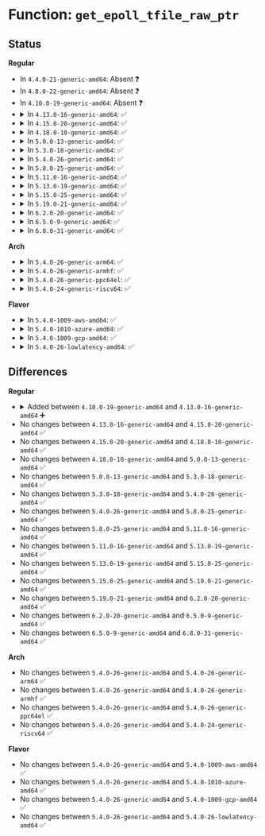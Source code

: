 # Function: <code>get_epoll_tfile_raw_ptr</code>

## Status
<b>Regular</b>
<ul>
<li>
In <code>4.4.0-21-generic-amd64</code>: Absent ❓
</li>
<li>
In <code>4.8.0-22-generic-amd64</code>: Absent ❓
</li>
<li>
In <code>4.10.0-19-generic-amd64</code>: Absent ❓
</li>
<li>
<details>
<summary>In <code>4.13.0-16-generic-amd64</code>: ✅</summary>

```c
struct file * get_epoll_tfile_raw_ptr(struct file * file, int tfd, long unsigned int toff)
```

```json
{
  "name": "get_epoll_tfile_raw_ptr",
  "collision_type": "Unique Global",
  "inline_type": "No",
  "funcs": [
    {
      "addr": 18446744071581592960,
      "name": "get_epoll_tfile_raw_ptr",
      "external": true,
      "loc": "fs/eventpoll.c:1105",
      "file": "fs/eventpoll.c",
      "inline": "seen, unknown",
      "caller_inline": [],
      "caller_func": [
        "kernel/kcmp.c:SyS_kcmp"
      ]
    }
  ],
  "symbols": [
    {
      "addr": 18446744071581592960,
      "name": "get_epoll_tfile_raw_ptr",
      "section": ".text",
      "bind": "STB_GLOBAL",
      "size": 158
    }
  ]
}
```
</details>
</li>
<li>
<details>
<summary>In <code>4.15.0-20-generic-amd64</code>: ✅</summary>

```c
struct file * get_epoll_tfile_raw_ptr(struct file * file, int tfd, long unsigned int toff)
```

```json
{
  "name": "get_epoll_tfile_raw_ptr",
  "collision_type": "Unique Global",
  "inline_type": "No",
  "funcs": [
    {
      "addr": 18446744071581737456,
      "name": "get_epoll_tfile_raw_ptr",
      "external": true,
      "loc": "fs/eventpoll.c:1085",
      "file": "fs/eventpoll.c",
      "inline": "seen, unknown",
      "caller_inline": [],
      "caller_func": [
        "kernel/kcmp.c:SyS_kcmp"
      ]
    }
  ],
  "symbols": [
    {
      "addr": 18446744071581737456,
      "name": "get_epoll_tfile_raw_ptr",
      "section": ".text",
      "bind": "STB_GLOBAL",
      "size": 150
    }
  ]
}
```
</details>
</li>
<li>
<details>
<summary>In <code>4.18.0-10-generic-amd64</code>: ✅</summary>

```c
struct file * get_epoll_tfile_raw_ptr(struct file * file, int tfd, long unsigned int toff)
```

```json
{
  "name": "get_epoll_tfile_raw_ptr",
  "collision_type": "Unique Global",
  "inline_type": "No",
  "funcs": [
    {
      "addr": 18446744071581911712,
      "name": "get_epoll_tfile_raw_ptr",
      "external": true,
      "loc": "fs/eventpoll.c:1087",
      "file": "fs/eventpoll.c",
      "inline": "seen, unknown",
      "caller_inline": [],
      "caller_func": [
        "kernel/kcmp.c:kcmp_epoll_target"
      ]
    }
  ],
  "symbols": [
    {
      "addr": 18446744071581911712,
      "name": "get_epoll_tfile_raw_ptr",
      "section": ".text",
      "bind": "STB_GLOBAL",
      "size": 148
    }
  ]
}
```
</details>
</li>
<li>
<details>
<summary>In <code>5.0.0-13-generic-amd64</code>: ✅</summary>

```c
struct file * get_epoll_tfile_raw_ptr(struct file * file, int tfd, long unsigned int toff)
```

```json
{
  "name": "get_epoll_tfile_raw_ptr",
  "collision_type": "Unique Global",
  "inline_type": "No",
  "funcs": [
    {
      "addr": 18446744071581996208,
      "name": "get_epoll_tfile_raw_ptr",
      "external": true,
      "loc": "fs/eventpoll.c:1091",
      "file": "fs/eventpoll.c",
      "inline": "seen, unknown",
      "caller_inline": [],
      "caller_func": [
        "kernel/kcmp.c:kcmp_epoll_target"
      ]
    }
  ],
  "symbols": [
    {
      "addr": 18446744071581996208,
      "name": "get_epoll_tfile_raw_ptr",
      "section": ".text",
      "bind": "STB_GLOBAL",
      "size": 144
    }
  ]
}
```
</details>
</li>
<li>
<details>
<summary>In <code>5.3.0-18-generic-amd64</code>: ✅</summary>

```c
struct file * get_epoll_tfile_raw_ptr(struct file * file, int tfd, long unsigned int toff)
```

```json
{
  "name": "get_epoll_tfile_raw_ptr",
  "collision_type": "Unique Global",
  "inline_type": "No",
  "funcs": [
    {
      "addr": 18446744071582132704,
      "name": "get_epoll_tfile_raw_ptr",
      "external": true,
      "loc": "fs/eventpoll.c:1092",
      "file": "fs/eventpoll.c",
      "inline": "seen, unknown",
      "caller_inline": [],
      "caller_func": [
        "kernel/kcmp.c:__do_sys_kcmp"
      ]
    }
  ],
  "symbols": [
    {
      "addr": 18446744071582132704,
      "name": "get_epoll_tfile_raw_ptr",
      "section": ".text",
      "bind": "STB_GLOBAL",
      "size": 146
    }
  ]
}
```
</details>
</li>
<li>
<details>
<summary>In <code>5.4.0-26-generic-amd64</code>: ✅</summary>

```c
struct file * get_epoll_tfile_raw_ptr(struct file * file, int tfd, long unsigned int toff)
```

```json
{
  "name": "get_epoll_tfile_raw_ptr",
  "collision_type": "Unique Global",
  "inline_type": "No",
  "funcs": [
    {
      "addr": 18446744071582209920,
      "name": "get_epoll_tfile_raw_ptr",
      "external": true,
      "loc": "fs/eventpoll.c:1092",
      "file": "fs/eventpoll.c",
      "inline": "seen, unknown",
      "caller_inline": [],
      "caller_func": [
        "kernel/kcmp.c:__do_sys_kcmp"
      ]
    }
  ],
  "symbols": [
    {
      "addr": 18446744071582209920,
      "name": "get_epoll_tfile_raw_ptr",
      "section": ".text",
      "bind": "STB_GLOBAL",
      "size": 146
    }
  ]
}
```
</details>
</li>
<li>
<details>
<summary>In <code>5.8.0-25-generic-amd64</code>: ✅</summary>

```c
struct file * get_epoll_tfile_raw_ptr(struct file * file, int tfd, long unsigned int toff)
```

```json
{
  "name": "get_epoll_tfile_raw_ptr",
  "collision_type": "Unique Global",
  "inline_type": "No",
  "funcs": [
    {
      "addr": 18446744071582444720,
      "name": "get_epoll_tfile_raw_ptr",
      "external": true,
      "loc": "fs/eventpoll.c:1085",
      "file": "fs/eventpoll.c",
      "inline": "seen, unknown",
      "caller_inline": [],
      "caller_func": [
        "kernel/kcmp.c:kcmp_epoll_target"
      ]
    }
  ],
  "symbols": [
    {
      "addr": 18446744071582444720,
      "name": "get_epoll_tfile_raw_ptr",
      "section": ".text",
      "bind": "STB_GLOBAL",
      "size": 146
    }
  ]
}
```
</details>
</li>
<li>
<details>
<summary>In <code>5.11.0-16-generic-amd64</code>: ✅</summary>

```c
struct file * get_epoll_tfile_raw_ptr(struct file * file, int tfd, long unsigned int toff)
```

```json
{
  "name": "get_epoll_tfile_raw_ptr",
  "collision_type": "Unique Global",
  "inline_type": "No",
  "funcs": [
    {
      "addr": 18446744071582501568,
      "name": "get_epoll_tfile_raw_ptr",
      "external": true,
      "loc": "fs/eventpoll.c:1002",
      "file": "fs/eventpoll.c",
      "inline": "seen, unknown",
      "caller_inline": [],
      "caller_func": [
        "kernel/kcmp.c:kcmp_epoll_target"
      ]
    }
  ],
  "symbols": [
    {
      "addr": 18446744071582501568,
      "name": "get_epoll_tfile_raw_ptr",
      "section": ".text",
      "bind": "STB_GLOBAL",
      "size": 146
    }
  ]
}
```
</details>
</li>
<li>
<details>
<summary>In <code>5.13.0-19-generic-amd64</code>: ✅</summary>

```c
struct file * get_epoll_tfile_raw_ptr(struct file * file, int tfd, long unsigned int toff)
```

```json
{
  "name": "get_epoll_tfile_raw_ptr",
  "collision_type": "Unique Global",
  "inline_type": "No",
  "funcs": [
    {
      "addr": 18446744071582528608,
      "name": "get_epoll_tfile_raw_ptr",
      "external": true,
      "loc": "fs/eventpoll.c:1008",
      "file": "fs/eventpoll.c",
      "inline": "seen, unknown",
      "caller_inline": [],
      "caller_func": [
        "kernel/kcmp.c:__do_sys_kcmp"
      ]
    }
  ],
  "symbols": [
    {
      "addr": 18446744071582528608,
      "name": "get_epoll_tfile_raw_ptr",
      "section": ".text",
      "bind": "STB_GLOBAL",
      "size": 146
    }
  ]
}
```
</details>
</li>
<li>
<details>
<summary>In <code>5.15.0-25-generic-amd64</code>: ✅</summary>

```c
struct file * get_epoll_tfile_raw_ptr(struct file * file, int tfd, long unsigned int toff)
```

```json
{
  "name": "get_epoll_tfile_raw_ptr",
  "collision_type": "Unique Global",
  "inline_type": "No",
  "funcs": [
    {
      "addr": 18446744071582844672,
      "name": "get_epoll_tfile_raw_ptr",
      "external": true,
      "loc": "fs/eventpoll.c:1008",
      "file": "fs/eventpoll.c",
      "inline": "seen, unknown",
      "caller_inline": [],
      "caller_func": [
        "kernel/kcmp.c:__do_sys_kcmp"
      ]
    }
  ],
  "symbols": [
    {
      "addr": 18446744071582844672,
      "name": "get_epoll_tfile_raw_ptr",
      "section": ".text",
      "bind": "STB_GLOBAL",
      "size": 146
    }
  ]
}
```
</details>
</li>
<li>
<details>
<summary>In <code>5.19.0-21-generic-amd64</code>: ✅</summary>

```c
struct file * get_epoll_tfile_raw_ptr(struct file * file, int tfd, long unsigned int toff)
```

```json
{
  "name": "get_epoll_tfile_raw_ptr",
  "collision_type": "Unique Global",
  "inline_type": "No",
  "funcs": [
    {
      "addr": 18446744071583405760,
      "name": "get_epoll_tfile_raw_ptr",
      "external": true,
      "loc": "fs/eventpoll.c:1015",
      "file": "fs/eventpoll.c",
      "inline": "seen, unknown",
      "caller_inline": [],
      "caller_func": [
        "kernel/kcmp.c:__do_sys_kcmp"
      ]
    }
  ],
  "symbols": [
    {
      "addr": 18446744071583405760,
      "name": "get_epoll_tfile_raw_ptr",
      "section": ".text",
      "bind": "STB_GLOBAL",
      "size": 164
    }
  ]
}
```
</details>
</li>
<li>
<details>
<summary>In <code>6.2.0-20-generic-amd64</code>: ✅</summary>

```c
struct file * get_epoll_tfile_raw_ptr(struct file * file, int tfd, long unsigned int toff)
```

```json
{
  "name": "get_epoll_tfile_raw_ptr",
  "collision_type": "Unique Global",
  "inline_type": "No",
  "funcs": [
    {
      "addr": 18446744071583992608,
      "name": "get_epoll_tfile_raw_ptr",
      "external": true,
      "loc": "fs/eventpoll.c:1017",
      "file": "fs/eventpoll.c",
      "inline": "seen, unknown",
      "caller_inline": [],
      "caller_func": [
        "kernel/kcmp.c:__do_sys_kcmp"
      ]
    }
  ],
  "symbols": [
    {
      "addr": 18446744071583992608,
      "name": "get_epoll_tfile_raw_ptr",
      "section": ".text",
      "bind": "STB_GLOBAL",
      "size": 164
    }
  ]
}
```
</details>
</li>
<li>
<details>
<summary>In <code>6.5.0-9-generic-amd64</code>: ✅</summary>

```c
struct file * get_epoll_tfile_raw_ptr(struct file * file, int tfd, long unsigned int toff)
```

```json
{
  "name": "get_epoll_tfile_raw_ptr",
  "collision_type": "Unique Global",
  "inline_type": "No",
  "funcs": [
    {
      "addr": 18446744071584217216,
      "name": "get_epoll_tfile_raw_ptr",
      "external": true,
      "loc": "fs/eventpoll.c:1056",
      "file": "fs/eventpoll.c",
      "inline": "seen, unknown",
      "caller_inline": [],
      "caller_func": [
        "kernel/kcmp.c:__do_sys_kcmp"
      ]
    }
  ],
  "symbols": [
    {
      "addr": 18446744071584217216,
      "name": "get_epoll_tfile_raw_ptr",
      "section": ".text",
      "bind": "STB_GLOBAL",
      "size": 167
    }
  ]
}
```
</details>
</li>
<li>
<details>
<summary>In <code>6.8.0-31-generic-amd64</code>: ✅</summary>

```c
struct file * get_epoll_tfile_raw_ptr(struct file * file, int tfd, long unsigned int toff)
```

```json
{
  "name": "get_epoll_tfile_raw_ptr",
  "collision_type": "Unique Global",
  "inline_type": "No",
  "funcs": [
    {
      "addr": 18446744071584431760,
      "name": "get_epoll_tfile_raw_ptr",
      "external": true,
      "loc": "fs/eventpoll.c:1047",
      "file": "fs/eventpoll.c",
      "inline": "seen, unknown",
      "caller_inline": [],
      "caller_func": [
        "kernel/kcmp.c:__do_sys_kcmp"
      ]
    }
  ],
  "symbols": [
    {
      "addr": 18446744071584431760,
      "name": "get_epoll_tfile_raw_ptr",
      "section": ".text",
      "bind": "STB_GLOBAL",
      "size": 167
    }
  ]
}
```
</details>
</li>
</ul>
<b>Arch</b>
<ul>
<li>
<details>
<summary>In <code>5.4.0-26-generic-arm64</code>: ✅</summary>

```c
struct file * get_epoll_tfile_raw_ptr(struct file * file, int tfd, long unsigned int toff)
```

```json
{
  "name": "get_epoll_tfile_raw_ptr",
  "collision_type": "Unique Global",
  "inline_type": "No",
  "funcs": [
    {
      "addr": 18446603336493772432,
      "name": "get_epoll_tfile_raw_ptr",
      "external": true,
      "loc": "fs/eventpoll.c:1092",
      "file": "fs/eventpoll.c",
      "inline": "seen, unknown",
      "caller_inline": [],
      "caller_func": [
        "kernel/kcmp.c:kcmp_epoll_target"
      ]
    }
  ],
  "symbols": [
    {
      "addr": 18446603336493772432,
      "name": "get_epoll_tfile_raw_ptr",
      "section": ".text",
      "bind": "STB_GLOBAL",
      "size": 184
    }
  ]
}
```
</details>
</li>
<li>
<details>
<summary>In <code>5.4.0-26-generic-armhf</code>: ✅</summary>

```c
struct file * get_epoll_tfile_raw_ptr(struct file * file, int tfd, long unsigned int toff)
```

```json
{
  "name": "get_epoll_tfile_raw_ptr",
  "collision_type": "Unique Global",
  "inline_type": "No",
  "funcs": [
    {
      "addr": 3227288632,
      "name": "get_epoll_tfile_raw_ptr",
      "external": true,
      "loc": "fs/eventpoll.c:1092",
      "file": "fs/eventpoll.c",
      "inline": "seen, unknown",
      "caller_inline": [],
      "caller_func": [
        "kernel/kcmp.c:__se_sys_kcmp"
      ]
    }
  ],
  "symbols": [
    {
      "addr": 3227288632,
      "name": "get_epoll_tfile_raw_ptr",
      "section": ".text",
      "bind": "STB_GLOBAL",
      "size": 156
    }
  ]
}
```
</details>
</li>
<li>
<details>
<summary>In <code>5.4.0-26-generic-ppc64el</code>: ✅</summary>

```c
struct file * get_epoll_tfile_raw_ptr(struct file * file, int tfd, long unsigned int toff)
```

```json
{
  "name": "get_epoll_tfile_raw_ptr",
  "collision_type": "Unique Global",
  "inline_type": "No",
  "funcs": [
    {
      "addr": 13835058055287385568,
      "name": "get_epoll_tfile_raw_ptr",
      "external": true,
      "loc": "fs/eventpoll.c:1092",
      "file": "fs/eventpoll.c",
      "inline": "seen, unknown",
      "caller_inline": [],
      "caller_func": [
        "kernel/kcmp.c:__se_sys_kcmp"
      ]
    }
  ],
  "symbols": [
    {
      "addr": 13835058055287385568,
      "name": "get_epoll_tfile_raw_ptr",
      "section": ".text",
      "bind": "STB_GLOBAL",
      "size": 244
    }
  ]
}
```
</details>
</li>
<li>
<details>
<summary>In <code>5.4.0-24-generic-riscv64</code>: ✅</summary>

```c
struct file * get_epoll_tfile_raw_ptr(struct file * file, int tfd, long unsigned int toff)
```

```json
{
  "name": "get_epoll_tfile_raw_ptr",
  "collision_type": "Unique Global",
  "inline_type": "No",
  "funcs": [
    {
      "addr": 18446743936273368298,
      "name": "get_epoll_tfile_raw_ptr",
      "external": true,
      "loc": "fs/eventpoll.c:1092",
      "file": "fs/eventpoll.c",
      "inline": "seen, unknown",
      "caller_inline": [],
      "caller_func": [
        "kernel/kcmp.c:__se_sys_kcmp"
      ]
    }
  ],
  "symbols": [
    {
      "addr": 18446743936273368298,
      "name": "get_epoll_tfile_raw_ptr",
      "section": ".text",
      "bind": "STB_GLOBAL",
      "size": 138
    }
  ]
}
```
</details>
</li>
</ul>
<b>Flavor</b>
<ul>
<li>
<details>
<summary>In <code>5.4.0-1009-aws-amd64</code>: ✅</summary>

```c
struct file * get_epoll_tfile_raw_ptr(struct file * file, int tfd, long unsigned int toff)
```

```json
{
  "name": "get_epoll_tfile_raw_ptr",
  "collision_type": "Unique Global",
  "inline_type": "No",
  "funcs": [
    {
      "addr": 18446744071582178656,
      "name": "get_epoll_tfile_raw_ptr",
      "external": true,
      "loc": "fs/eventpoll.c:1092",
      "file": "fs/eventpoll.c",
      "inline": "seen, unknown",
      "caller_inline": [],
      "caller_func": [
        "kernel/kcmp.c:__do_sys_kcmp"
      ]
    }
  ],
  "symbols": [
    {
      "addr": 18446744071582178656,
      "name": "get_epoll_tfile_raw_ptr",
      "section": ".text",
      "bind": "STB_GLOBAL",
      "size": 146
    }
  ]
}
```
</details>
</li>
<li>
<details>
<summary>In <code>5.4.0-1010-azure-amd64</code>: ✅</summary>

```c
struct file * get_epoll_tfile_raw_ptr(struct file * file, int tfd, long unsigned int toff)
```

```json
{
  "name": "get_epoll_tfile_raw_ptr",
  "collision_type": "Unique Global",
  "inline_type": "No",
  "funcs": [
    {
      "addr": 18446744071582116288,
      "name": "get_epoll_tfile_raw_ptr",
      "external": true,
      "loc": "fs/eventpoll.c:1092",
      "file": "fs/eventpoll.c",
      "inline": "seen, unknown",
      "caller_inline": [],
      "caller_func": [
        "kernel/kcmp.c:__do_sys_kcmp"
      ]
    }
  ],
  "symbols": [
    {
      "addr": 18446744071582116288,
      "name": "get_epoll_tfile_raw_ptr",
      "section": ".text",
      "bind": "STB_GLOBAL",
      "size": 146
    }
  ]
}
```
</details>
</li>
<li>
<details>
<summary>In <code>5.4.0-1009-gcp-amd64</code>: ✅</summary>

```c
struct file * get_epoll_tfile_raw_ptr(struct file * file, int tfd, long unsigned int toff)
```

```json
{
  "name": "get_epoll_tfile_raw_ptr",
  "collision_type": "Unique Global",
  "inline_type": "No",
  "funcs": [
    {
      "addr": 18446744071582169136,
      "name": "get_epoll_tfile_raw_ptr",
      "external": true,
      "loc": "fs/eventpoll.c:1092",
      "file": "fs/eventpoll.c",
      "inline": "seen, unknown",
      "caller_inline": [],
      "caller_func": [
        "kernel/kcmp.c:__do_sys_kcmp"
      ]
    }
  ],
  "symbols": [
    {
      "addr": 18446744071582169136,
      "name": "get_epoll_tfile_raw_ptr",
      "section": ".text",
      "bind": "STB_GLOBAL",
      "size": 146
    }
  ]
}
```
</details>
</li>
<li>
<details>
<summary>In <code>5.4.0-26-lowlatency-amd64</code>: ✅</summary>

```c
struct file * get_epoll_tfile_raw_ptr(struct file * file, int tfd, long unsigned int toff)
```

```json
{
  "name": "get_epoll_tfile_raw_ptr",
  "collision_type": "Unique Global",
  "inline_type": "No",
  "funcs": [
    {
      "addr": 18446744071582245360,
      "name": "get_epoll_tfile_raw_ptr",
      "external": true,
      "loc": "fs/eventpoll.c:1092",
      "file": "fs/eventpoll.c",
      "inline": "seen, unknown",
      "caller_inline": [],
      "caller_func": [
        "kernel/kcmp.c:__do_sys_kcmp"
      ]
    }
  ],
  "symbols": [
    {
      "addr": 18446744071582245360,
      "name": "get_epoll_tfile_raw_ptr",
      "section": ".text",
      "bind": "STB_GLOBAL",
      "size": 136
    }
  ]
}
```
</details>
</li>
</ul>

## Differences
<b>Regular</b>
<ul>
<li>
<details>
<summary>Added between <code>4.10.0-19-generic-amd64</code> and <code>4.13.0-16-generic-amd64</code> ➕</summary>

```c
struct file * get_epoll_tfile_raw_ptr(struct file * file, int tfd, long unsigned int toff)
```
</details>
</li>
<li>
No changes between <code>4.13.0-16-generic-amd64</code> and <code>4.15.0-20-generic-amd64</code> ✅
</li>
<li>
No changes between <code>4.15.0-20-generic-amd64</code> and <code>4.18.0-10-generic-amd64</code> ✅
</li>
<li>
No changes between <code>4.18.0-10-generic-amd64</code> and <code>5.0.0-13-generic-amd64</code> ✅
</li>
<li>
No changes between <code>5.0.0-13-generic-amd64</code> and <code>5.3.0-18-generic-amd64</code> ✅
</li>
<li>
No changes between <code>5.3.0-18-generic-amd64</code> and <code>5.4.0-26-generic-amd64</code> ✅
</li>
<li>
No changes between <code>5.4.0-26-generic-amd64</code> and <code>5.8.0-25-generic-amd64</code> ✅
</li>
<li>
No changes between <code>5.8.0-25-generic-amd64</code> and <code>5.11.0-16-generic-amd64</code> ✅
</li>
<li>
No changes between <code>5.11.0-16-generic-amd64</code> and <code>5.13.0-19-generic-amd64</code> ✅
</li>
<li>
No changes between <code>5.13.0-19-generic-amd64</code> and <code>5.15.0-25-generic-amd64</code> ✅
</li>
<li>
No changes between <code>5.15.0-25-generic-amd64</code> and <code>5.19.0-21-generic-amd64</code> ✅
</li>
<li>
No changes between <code>5.19.0-21-generic-amd64</code> and <code>6.2.0-20-generic-amd64</code> ✅
</li>
<li>
No changes between <code>6.2.0-20-generic-amd64</code> and <code>6.5.0-9-generic-amd64</code> ✅
</li>
<li>
No changes between <code>6.5.0-9-generic-amd64</code> and <code>6.8.0-31-generic-amd64</code> ✅
</li>
</ul>
<b>Arch</b>
<ul>
<li>
No changes between <code>5.4.0-26-generic-amd64</code> and <code>5.4.0-26-generic-arm64</code> ✅
</li>
<li>
No changes between <code>5.4.0-26-generic-amd64</code> and <code>5.4.0-26-generic-armhf</code> ✅
</li>
<li>
No changes between <code>5.4.0-26-generic-amd64</code> and <code>5.4.0-26-generic-ppc64el</code> ✅
</li>
<li>
No changes between <code>5.4.0-26-generic-amd64</code> and <code>5.4.0-24-generic-riscv64</code> ✅
</li>
</ul>
<b>Flavor</b>
<ul>
<li>
No changes between <code>5.4.0-26-generic-amd64</code> and <code>5.4.0-1009-aws-amd64</code> ✅
</li>
<li>
No changes between <code>5.4.0-26-generic-amd64</code> and <code>5.4.0-1010-azure-amd64</code> ✅
</li>
<li>
No changes between <code>5.4.0-26-generic-amd64</code> and <code>5.4.0-1009-gcp-amd64</code> ✅
</li>
<li>
No changes between <code>5.4.0-26-generic-amd64</code> and <code>5.4.0-26-lowlatency-amd64</code> ✅
</li>
</ul>
